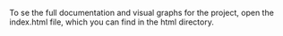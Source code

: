 To se the full documentation and visual graphs for the project, open the index.html file, which you can find in the html directory.